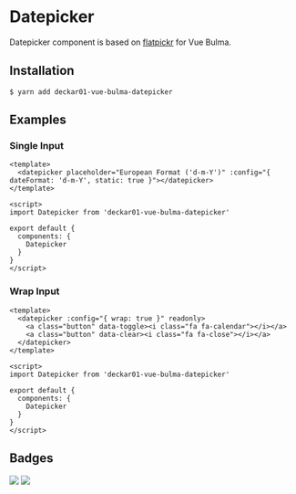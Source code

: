 # Datepicker

Datepicker component is based on [flatpickr](https://github.com/chmln/flatpickr) for Vue Bulma.

## Installation

```
$ yarn add deckar01-vue-bulma-datepicker
```

## Examples

### Single Input

```vue
<template>
  <datepicker placeholder="European Format ('d-m-Y')" :config="{ dateFormat: 'd-m-Y', static: true }"></datepicker>
</template>

<script>
import Datepicker from 'deckar01-vue-bulma-datepicker'

export default {
  components: {
    Datepicker
  }
}
</script>
```

### Wrap Input

```vue
<template>
  <datepicker :config="{ wrap: true }" readonly>
    <a class="button" data-toggle><i class="fa fa-calendar"></i></a>
    <a class="button" data-clear><i class="fa fa-close"></i></a>
  </datepicker>
</template>

<script>
import Datepicker from 'deckar01-vue-bulma-datepicker'

export default {
  components: {
    Datepicker
  }
}
</script>
```

## Badges

![](https://img.shields.io/badge/license-MIT-blue.svg)
![](https://img.shields.io/badge/status-stable-green.svg)
